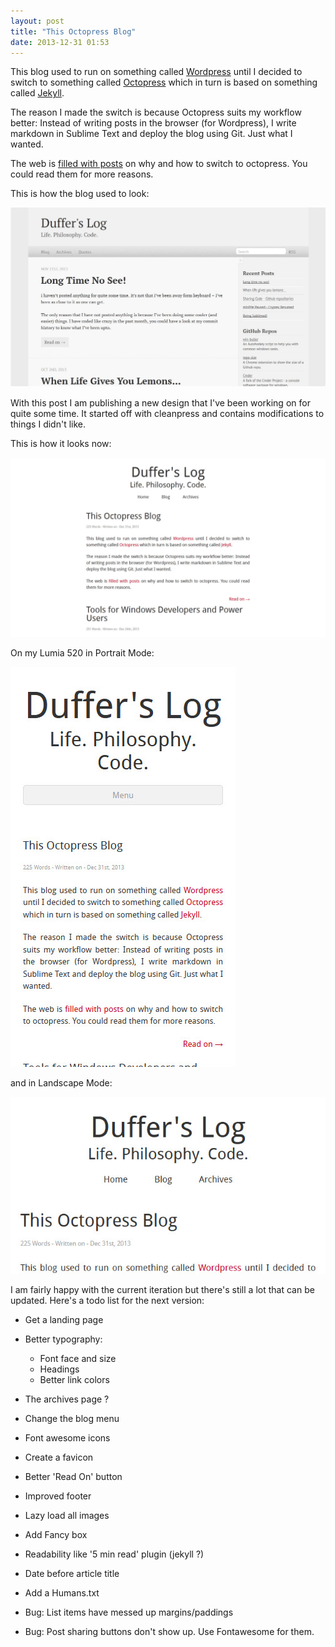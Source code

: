 ```yaml
---
layout: post
title: "This Octopress Blog"
date: 2013-12-31 01:53
---
```


This blog used to run on something called [Wordpress](http://wordpress.org/) until I decided to switch to something called [Octopress](http://octopress.org/) which in turn is based on something called [Jekyll](http://jekyllrb.com/).

The reason I made the switch is because Octopress suits my workflow better: Instead of writing posts in the browser (for Wordpress), I write markdown in Sublime Text and deploy the blog using Git. Just what I wanted.

The web is [filled with posts](http://lmgtfy.com/?q=switching+to+octopress) on why and how to switch to octopress. You could read them for more reasons.

<!-- more -->

This is how the blog used to look:

![Old Design of the Blog](/images/OldDesign.jpg)

With this post I am publishing a new design that I've been working on for quite some time. It started off with cleanpress and contains modifications to things I didn't like.

This is how it looks now:

![New Design of the Blog](/images/NewDesign.jpg)

On my Lumia 520 in Portrait Mode:

![300 400 New Design Portrait](/images/NewDesign-Portrait.jpg)

and in Landscape Mode:

![New Design Landscape](/images/NewDesign-Landscape.jpg)

I am fairly happy with the current iteration but there's still a lot that can be updated. Here's a todo list for the next version:

* Get a landing page

* Better typography:
  * Font face and size
  * Headings
  * Better link colors

* The archives page ?
* Change the blog menu

* Font awesome icons
* Create a favicon
* Better 'Read On' button
* Improved footer

* Lazy load all images
* Add Fancy box

* Readability like '5 min read' plugin (jekyll ?)

* Date before article title

* Add a Humans.txt

* Bug: List items have messed up margins/paddings
* Bug: Post sharing buttons don't show up. Use Fontawesome for them.
